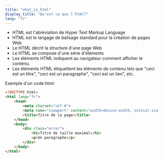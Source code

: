 ```yaml
---
title: "what_is_html"
display_title: "Qu'est ce que l'html?"
lang: "fr"
---
```


- HTML est l'abréviation de Hyper Text Markup Language
- HTML est le langage de balisage standard pour la création de pages Web.
- Le HTML décrit la structure d'une page Web
- Le HTML se compose d'une série d'éléments
- Les éléments HTML indiquent au navigateur comment afficher le contenu.
- Les éléments HTML étiquettent les éléments de contenu tels que "ceci est un titre", "ceci est un paragraphe", "ceci est un lien", etc.

Exemple d'un code html:

```html
<!DOCTYPE html>
<html lang="fr">
    <head>
        <meta charset="utf-8">
        <meta name="viewport" content="width=device-width, initial-scale=1.0">
        <title>Titre de la page</title>
    </head>
    <body>
        <div class="error">
            <h1>Titre de taille maximal</h1>
            <p>Un paragraphe</p>
        </div>
    </body>
</html>
```
